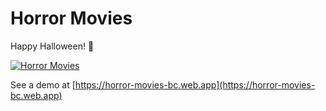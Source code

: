 # Horror Movies

Happy Halloween! 🎃

[![Horror Movies](https://imagesgk.s3.amazonaws.com/ReactMoviesScreenshot.png)](https://horror-movies-bc.web.app)

See a demo at [https://horror-movies-bc.web.app](https://horror-movies-bc.web.app)


